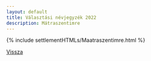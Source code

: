 ```yaml
---
layout: default
title: Választási névjegyzék 2022
description: Mátraszentimre
---
```


{% include settlementHTMLs/Maatraszentimre.html %}

[Vissza](./)